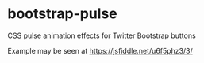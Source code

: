 # bootstrap-pulse
CSS pulse animation effects for Twitter Bootstrap buttons

Example may be seen at https://jsfiddle.net/u6f5phz3/3/
